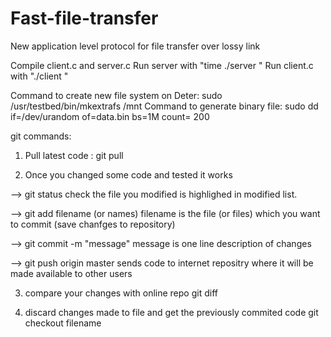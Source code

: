 Fast-file-transfer
==================

New application level protocol for file transfer over lossy link

Compile client.c and server.c
Run server with "time ./server <port>"
Run client.c with "./client <host IP> <port> <path-to-file>" 

Command to create new file system on Deter: sudo /usr/testbed/bin/mkextrafs /mnt
Command to generate binary file: sudo dd if=/dev/urandom of=data.bin bs=1M count= 200


git commands:

1. Pull latest code : git pull

2. Once you changed some code and tested it works

--> git status
check the file you modified is highlighed in modified list.

--> git add filename (or names)
filename is the file (or files) which you want to commit (save chanfges to repository)

--> git commit -m "message"
message is one line description of changes

--> git push origin master
sends code to internet repositry where it will be made available to other users

3. compare your changes with online repo
git diff

4. discard changes made to file and get the previously commited code 
git checkout filename

	

